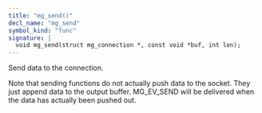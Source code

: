 ```yaml
---
title: "mg_send()"
decl_name: "mg_send"
symbol_kind: "func"
signature: |
  void mg_send(struct mg_connection *, const void *buf, int len);
---
```


Send data to the connection.

Note that sending functions do not actually push data to the socket.
They just append data to the output buffer. MG_EV_SEND will be delivered when
the data has actually been pushed out. 

